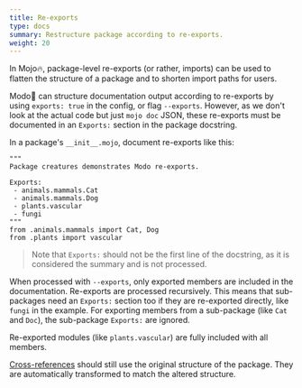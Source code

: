 ```yaml
---
title: Re-exports
type: docs
summary: Restructure package according to re-exports.
weight: 20
---
```


In Mojo🔥, package-level re-exports (or rather, imports) can be used
to flatten the structure of a package and to shorten import paths for users.

Modo🧯 can structure documentation output according to re-exports
by using `exports: true` in the config, or flag `--exports`.
However, as we don't look at the actual code but just `mojo doc` JSON,
these re-exports must be documented in an `Exports:` section in the package docstring.

In a package's `__init__.mojo`, document re-exports like this:

```mojo {class="no-wrap"}
"""
Package creatures demonstrates Modo re-exports.

Exports:
 - animals.mammals.Cat
 - animals.mammals.Dog
 - plants.vascular
 - fungi
"""
from .animals.mammals import Cat, Dog
from .plants import vascular
```

> Note that `Exports:` should not be the first line of the docstring, as it is considered the summary and is not processed.

When processed with `--exports`, only exported members are included in the documentation.
Re-exports are processed recursively.
This means that sub-packages need an `Exports:` section too if they are re-exported directly,
like `fungi` in the example.
For exporting members from a sub-package (like `Cat` and `Doc`), the sub-package `Exports:` are ignored.

Re-exported modules (like `plants.vascular`) are fully included with all members.

[Cross-references](../crossrefs) should still use the original structure of the package.
They are automatically transformed to match the altered structure.